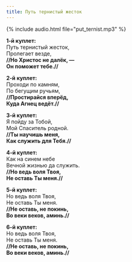 ```yaml
---
title: Путь тернистый жесток
---
```

{% include audio.html file="put_ternist.mp3" %}

**1-й куплет:**  
Путь тернистый жесток,  
Пролегает везде,  
**//Но Христос не далёк, —  
Он поможет тебе.//**

**2-й куплет:**  
Проходи по камням,  
По бегущим ручьям,  
**//Простирайся вперёд,  
Куда Агнец ведёт.//**

**3-й куплет:**  
Я пойду за Тобой,  
Мой Спаситель родной.  
**//Ты научишь меня,  
Как служить для Тебя.//**

**4-й куплет:**  
Как на синем небе  
Вечной жизнью да служить.  
**//Но ведь воля Твоя,  
Не оставь Ты меня.//**

**5-й куплет:**  
Но ведь воля Твоя,  
Не оставь Ты меня.  
**//Не оставь, не покинь,  
Во веки веков, аминь.//**

**6-й куплет:**  
Но ведь воля Твоя,  
Не оставь Ты меня.  
**//Не оставь, не покинь,  
Во веки веков, аминь.//**
